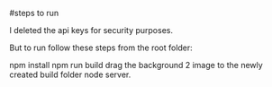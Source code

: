 #steps to run

I deleted the api keys for security purposes.

But to run follow these steps from the root folder:

npm install
npm run build
drag the background 2 image to the newly created build folder
node server.
